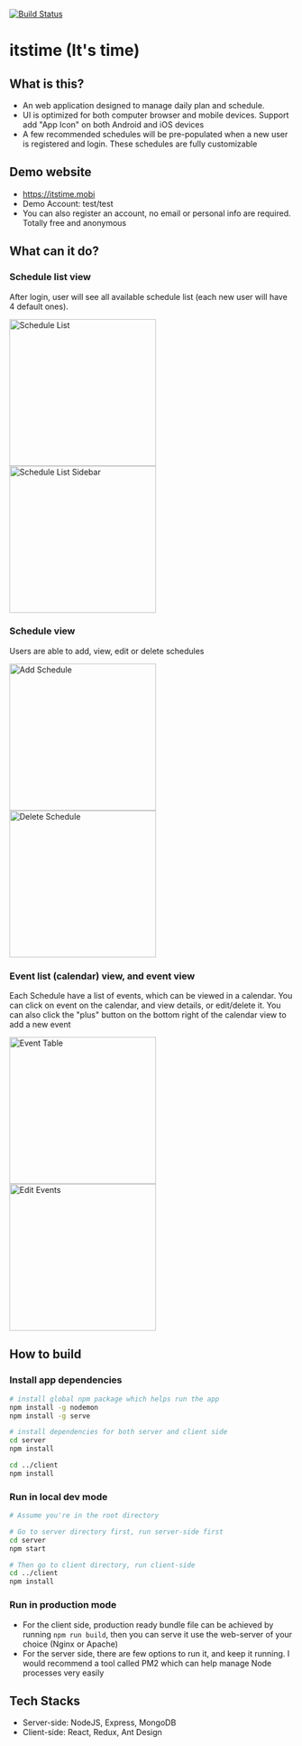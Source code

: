 [![Build Status](https://travis-ci.com/GX-CHEN/itstime.svg?branch=master)](https://travis-ci.com/GX-CHEN/itstime)

# itstime (It's time)

## What is this?

- An web application designed to manage daily plan and schedule.
- UI is optimized for both computer browser and mobile devices. Support add "App Icon" on both Android and iOS devices
- A few recommended schedules will be pre-populated when a new user is registered and login. These schedules are fully customizable

## Demo website

- https://itstime.mobi
- Demo Account: test/test
- You can also register an account, no email or personal info are required. Totally free and anonymous

## What can it do?

### Schedule list view

After login, user will see all available schedule list (each new user will have 4 default ones).

<p float="left">
<img src="screenshots/schedule_list.jpg" alt="Schedule List"  width="260"/>
<img src="screenshots/sidebar.jpg" alt="Schedule List Sidebar" width="260" />
</p>
<div style="clear: both;"></div>

### Schedule view

Users are able to add, view, edit or delete schedules

<p float="left">
<img src="screenshots/add_schedule.jpg" alt="Add Schedule" width="260" />
<img src="screenshots/delete_schedule.jpg" alt="Delete Schedule" width="260" />
</p>
<div style="clear: both;"></div>

### Event list (calendar) view, and event view

Each Schedule have a list of events, which can be viewed in a calendar.
You can click on event on the calendar, and view details, or edit/delete it. You can also click the "plus" button on the bottom right of the calendar view to add a new event

<p float="left">
<img src="screenshots/events_table.jpg" alt="Event Table" width="260" />
<img src="screenshots/edit_event.jpg" alt="Edit Events" width="260" />
<div style="clear: both;"></div>
</p>

## How to build

### Install app dependencies

```bash
# install global npm package which helps run the app
npm install -g nodemon
npm install -g serve

# install dependencies for both server and client side
cd server
npm install

cd ../client
npm install
```

### Run in local dev mode

```bash
# Assume you're in the root directory

# Go to server directory first, run server-side first
cd server
npm start

# Then go to client directory, run client-side
cd ../client
npm install
```

### Run in production mode

- For the client side, production ready bundle file can be achieved by running `npm run build`, then you can serve it use the web-server of your choice (Nginx or Apache)
- For the server side, there are few options to run it, and keep it running. I would recommend a tool called PM2 which can help manage Node processes very easily

## Tech Stacks

- Server-side: NodeJS, Express, MongoDB
- Client-side: React, Redux, Ant Design
